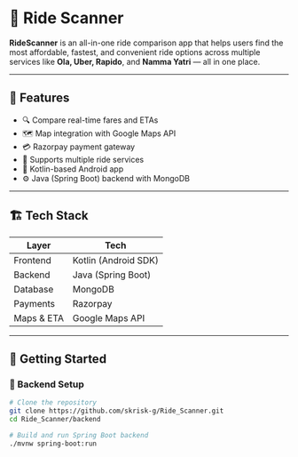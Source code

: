 # 🚖 Ride Scanner

**RideScanner** is an all-in-one ride comparison app that helps users find the most affordable, fastest, and convenient ride options across multiple services like **Ola, Uber, Rapido**, and **Namma Yatri** — all in one place.

---

## 🧠 Features

- 🔍 Compare real-time fares and ETAs
- 🗺️ Map integration with Google Maps API
- 💳 Razorpay payment gateway
- 🛵 Supports multiple ride services
- 📱 Kotlin-based Android app
- ⚙️ Java (Spring Boot) backend with MongoDB

---

## 🏗️ Tech Stack

| Layer       | Tech                      |
|-------------|---------------------------|
| Frontend    | Kotlin (Android SDK)      |
| Backend     | Java (Spring Boot)        |
| Database    | MongoDB                   |
| Payments    | Razorpay                  |
| Maps & ETA  | Google Maps API           |

---

## 🚀 Getting Started

### 🔧 Backend Setup

```bash
# Clone the repository
git clone https://github.com/skrisk-g/Ride_Scanner.git
cd Ride_Scanner/backend

# Build and run Spring Boot backend
./mvnw spring-boot:run